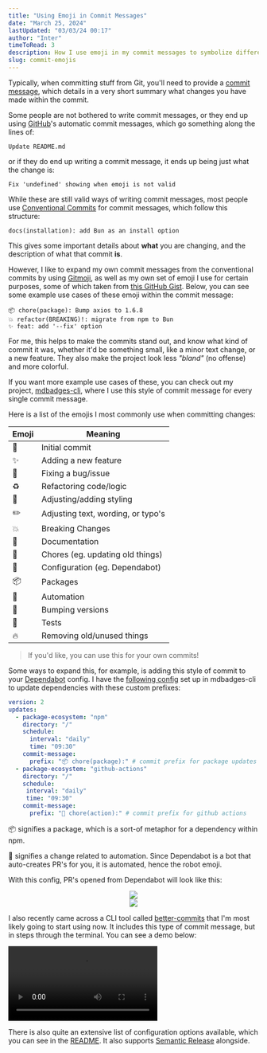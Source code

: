 ```yaml
---
title: "Using Emoji in Commit Messages"
date: "March 25, 2024"
lastUpdated: "03/03/24 00:17"
author: "Inter"
timeToRead: 3
description: How I use emoji in my commit messages to symbolize different things.
slug: commit-emojis
---
```


Typically, when committing stuff from Git, you'll need to provide a [commit message](https://git-scm.com/docs/git-commit#Documentation/git-commit.txt--cltcommitgt), which details in a very short summary what changes you have made within the commit.

Some people are not bothered to write commit messages, or they end up using [GitHub](https://github.com)'s automatic commit messages, which go something along the lines of:

```
Update README.md
```

or if they do end up writing a commit message, it ends up being just what the change is:

```
Fix 'undefined' showing when emoji is not valid
```

While these are still valid ways of writing commit messages, most people use [Conventional Commits](https://www.conventionalcommits.org/en/v1.0.0/) for commit messages, which follow this structure:

```
docs(installation): add Bun as an install option
```

This gives some important details about **what** you are changing, and the description of what that commit **is**.

However, I like to expand my own commit messages from the conventional commits by using [Gitmoji](https://gitmoji.dev/), as well as my own set of emoji I use for certain purposes, some of which taken from [this GitHub Gist](https://gist.github.com/parmentf/035de27d6ed1dce0b36a). Below, you can see some example use cases of these emoji within the commit message:

```
📦 chore(package): Bump axios to 1.6.8
💥 refactor(BREAKING)!: migrate from npm to Bun
✨ feat: add '--fix' option
```

For me, this helps to make the commits stand out, and know what kind of commit it was, whether it'd be something small, like a minor text change, or a new feature. They also make the project look less *"bland"* (no offense) and more colorful.

If you want more example use cases of these, you can check out my project, [mdbadges-cli](https://github.com/inttter/mdbadges-cli/commits/main/), where I use this style of commit message for every single commit message.

Here is a list of the emojis I most commonly use when committing changes:

| Emoji  | Meaning |
| ------ | ------- |
| 🎉 | Initial commit |
| ✨ | Adding a new feature |
| 🐛 | Fixing a bug/issue |
| ♻️ | Refactoring code/logic |
| 💄 | Adjusting/adding styling |
| ✏️ | Adjusting text, wording, or typo's |
| 💥 | Breaking Changes |
| 📝 | Documentation |
| 🧹 | Chores (eg. updating old things) |
| 👷 | Configuration (eg. Dependabot) |
| 📦 | Packages |
| 🤖 | Automation |
| 🔖 | Bumping versions |
| 🧪 | Tests |
| 🔥 | Removing old/unused things |

> If you'd like, you can use this for your own commits!

Some ways to expand this, for example, is adding this style of commit to your [Dependabot](https://github.com/dependabot) config. I have the [following config](https://github.com/inttter/mdbadges-cli/blob/main/.github/dependabot.yml) set up in mdbadges-cli to update dependencies with these custom prefixes:

```yaml
version: 2
updates:
  - package-ecosystem: "npm"
    directory: "/"
    schedule:
      interval: "daily"
      time: "09:30"
    commit-message:
      prefix: "📦 chore(package):" # commit prefix for package updates
  - package-ecosystem: "github-actions"
    directory: "/"
    schedule:
     interval: "daily"
     time: "09:30"
    commit-message:
      prefix: "🤖 chore(action):" # commit prefix for github actions
```

📦 signifies a package, which is a sort-of metaphor for a dependency within npm.

🤖 signifies a change related to automation. Since Dependabot is a bot that auto-creates PR's for you, it is automated, hence the robot emoji.

With this config, PR's opened from Dependabot will look like this:

<div align="center">
<img src="/blog/commit-emojis/package-pr.png">
<br>
<img src="/blog/commit-emojis/action-pr.png">
</div>

I also recently came across a CLI tool called [better-commits](https://github.com/Everduin94/better-commits) that I'm most likely going to start using now. It includes this type of commit message, but in steps through the terminal. You can see a demo below:

<video src="https://github.com/Everduin94/better-commits/assets/14320878/8fb15d46-17c4-4e5d-80d9-79abe0a2a00a" controls></video>

There is also quite an extensive list of configuration options available, which you can see in the [README](https://github.com/Everduin94/better-commits). It also supports [Semantic Release](https://github.com/semantic-release/semantic-release) alongside.